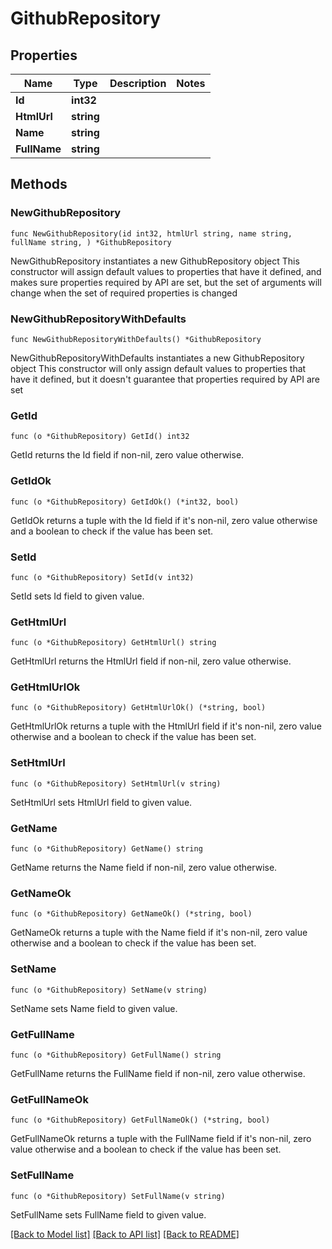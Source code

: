 # GithubRepository

## Properties

Name | Type | Description | Notes
------------ | ------------- | ------------- | -------------
**Id** | **int32** |  | 
**HtmlUrl** | **string** |  | 
**Name** | **string** |  | 
**FullName** | **string** |  | 

## Methods

### NewGithubRepository

`func NewGithubRepository(id int32, htmlUrl string, name string, fullName string, ) *GithubRepository`

NewGithubRepository instantiates a new GithubRepository object
This constructor will assign default values to properties that have it defined,
and makes sure properties required by API are set, but the set of arguments
will change when the set of required properties is changed

### NewGithubRepositoryWithDefaults

`func NewGithubRepositoryWithDefaults() *GithubRepository`

NewGithubRepositoryWithDefaults instantiates a new GithubRepository object
This constructor will only assign default values to properties that have it defined,
but it doesn't guarantee that properties required by API are set

### GetId

`func (o *GithubRepository) GetId() int32`

GetId returns the Id field if non-nil, zero value otherwise.

### GetIdOk

`func (o *GithubRepository) GetIdOk() (*int32, bool)`

GetIdOk returns a tuple with the Id field if it's non-nil, zero value otherwise
and a boolean to check if the value has been set.

### SetId

`func (o *GithubRepository) SetId(v int32)`

SetId sets Id field to given value.


### GetHtmlUrl

`func (o *GithubRepository) GetHtmlUrl() string`

GetHtmlUrl returns the HtmlUrl field if non-nil, zero value otherwise.

### GetHtmlUrlOk

`func (o *GithubRepository) GetHtmlUrlOk() (*string, bool)`

GetHtmlUrlOk returns a tuple with the HtmlUrl field if it's non-nil, zero value otherwise
and a boolean to check if the value has been set.

### SetHtmlUrl

`func (o *GithubRepository) SetHtmlUrl(v string)`

SetHtmlUrl sets HtmlUrl field to given value.


### GetName

`func (o *GithubRepository) GetName() string`

GetName returns the Name field if non-nil, zero value otherwise.

### GetNameOk

`func (o *GithubRepository) GetNameOk() (*string, bool)`

GetNameOk returns a tuple with the Name field if it's non-nil, zero value otherwise
and a boolean to check if the value has been set.

### SetName

`func (o *GithubRepository) SetName(v string)`

SetName sets Name field to given value.


### GetFullName

`func (o *GithubRepository) GetFullName() string`

GetFullName returns the FullName field if non-nil, zero value otherwise.

### GetFullNameOk

`func (o *GithubRepository) GetFullNameOk() (*string, bool)`

GetFullNameOk returns a tuple with the FullName field if it's non-nil, zero value otherwise
and a boolean to check if the value has been set.

### SetFullName

`func (o *GithubRepository) SetFullName(v string)`

SetFullName sets FullName field to given value.



[[Back to Model list]](../README.md#documentation-for-models) [[Back to API list]](../README.md#documentation-for-api-endpoints) [[Back to README]](../README.md)



